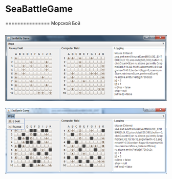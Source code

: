 # SeaBattleGame
===============
Морской Бой 

![init img](https://raw.githubusercontent.com/HellMachine/SeaBattleGame/master/images/init.png)
-----------
![after fight img](https://raw.githubusercontent.com/HellMachine/SeaBattleGame/master/images/after.png)
